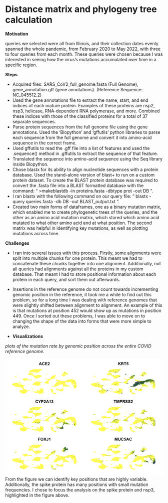 # Distance matrix and phylogeny tree calculation

**Motivation**

queries we selected were all from Illinois, and their collection dates evenly spanned the whole pandemic, from February 2020 to May 2022, with three to four queries from each month. 
These queries were chosen because I was interested in seeing how the virus’s mutations accumulated over time in a specific region.

**Steps**

- Acquired files: SARS_CoV2_full_genome.fasta (Full Genome), gene_annotation.gff (gene annotations). (Reference Sequence: NC_045512.2)
- Used the gene annotations file to extract the name, start, and end indices of each mature protein. Examples of these proteins are nsp2, nsp3, helicase, RNA-dependent RNA polymerase, and more. Combined these indices with those of the classified proteins for a total of 37 separate sequences.
- Parse protein sequences from the full genome file using the gene annotations. Used the ‘Biopython’ and ‘gffutils’ python libraries to parse each sequence from the full genome and convert it into amino-acid sequence in the correct frame.
- Used gffutils to read the .gff file into a list of features and used the .sequence() method in .gffutils to extract the sequence of that feature.
- Translated the sequence into amino-acid sequence using the Seq library inside Biopython.
- Chose blastx for its ability to align nucleotide sequences with a protein database. Used the stand-alone version of blast+ to run on a custom protein dataset. To create the BLAST protein database was required to convert the .fasta file into a BLAST formatted database with the command: “ >makeblastdb -in proteins.fasta -dbtype prot -out DB “.
- I ran blastx with the following command on our query file: “ blastx -query queries.fasta -db DB -out BLAST_output.txt ”.
- Created two main forms of dataframes, one as a binary mutation matrix, which enabled me to create phylogenetic trees of the queries, and the other as an amino acid mutation matrix, which stored which amino acid mutated to what other amino acid and at what position. The second matrix was helpful in identifying key mutations, as well as plotting mutations across time. 



**Challenges**

- I ran into several issues with this process. Firstly, some alignments were split into multiple chunks for one protein. This meant we had to concatenate these chunks together into one alignment. Additionally, not all queries had alignments against all the proteins in my custom database. That meant I had to store positional information about each protein in each query, and sort them out afterwards.
- Insertions in the reference genome do not count towards incrementing genomic position in the reference, it took me a while to find out this problem, so for a long time I was dealing with reference genomes that were slightly shifted between alignment to alignment. An example of this is that mutations at position 452 would show up as mutations in position 449. Once I sorted out these problems, I was able to move on to changing the shape of the data into forms that were more simple to analyze.

- **Visualizations**

*plots of the mutation rate by genomic position across the entire COVID reference genome.*

![](https://github.com/AmitElia/Projects/blob/main/Data%20Analysis/RNA-seq%20Analysis%20of%20COVID-19-Related%20Anosmia/plots/Screenshot%202024-12-17%20182149.png)
From the figure we can identify key positions that are highly variable. Additionally, the spike protein has many positions with small mutation frequencies. I chose to focus the analysis on the spike protein and nsp3, highlighted in the figure above.

